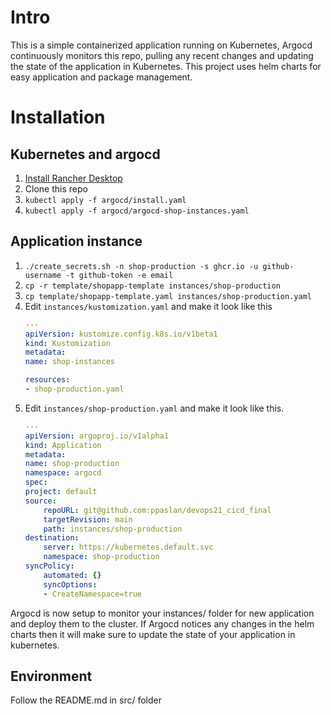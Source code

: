 # Intro

This is a simple containerized application running on Kubernetes, Argocd continuously monitors this repo, pulling any recent changes and updating the state of the application in Kubernetes.
This project uses helm charts for easy application and package management.


# Installation

## Kubernetes and argocd

1. [Install Rancher Desktop](https://docs.rancherdesktop.io/getting-started/installation)
2. Clone this repo
3. `kubectl apply -f argocd/install.yaml`
4. `kubectl apply -f argocd/argocd-shop-instances.yaml`

## Application instance

1.  `./create_secrets.sh -n shop-production -s ghcr.io -u github-username -t github-token -e email`
2. `cp -r template/shopapp-template instances/shop-production`
3. `cp template/shopapp-template.yaml instances/shop-production.yaml`
4. Edit `instances/kustomization.yaml` and make it look like this
    ```yaml
    ---
    apiVersion: kustomize.config.k8s.io/v1beta1
    kind: Kustomization
    metadata:
    name: shop-instances

    resources:
    - shop-production.yaml

    ```
5. Edit `instances/shop-production.yaml` and make it look like this.
    ```yaml
    ---
    apiVersion: argoproj.io/v1alpha1
    kind: Application
    metadata:
    name: shop-production
    namespace: argocd
    spec:
    project: default
    source:
        repoURL: git@github.com:ppaslan/devops21_cicd_final
        targetRevision: main
        path: instances/shop-production
    destination:
        server: https://kubernetes.default.svc
        namespace: shop-production
    syncPolicy:
        automated: {}
        syncOptions:
        - CreateNamespace=true
    ```

Argocd is now setup to monitor your instances/ folder for new application and deploy them to the cluster.
If Argocd notices any changes in the helm charts then it will make sure to update the state of your application in kubernetes.

## Environment

Follow the README.md in src/ folder
